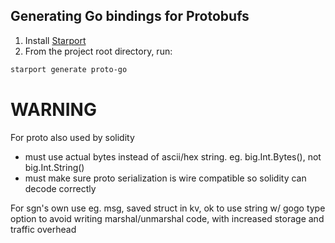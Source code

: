 ## Generating Go bindings for Protobufs

1. Install [Starport](https://docs.starport.network/guide/install.html)
2. From the project root directory, run:

```sh
starport generate proto-go
```

# WARNING
For proto also used by solidity
- must use actual bytes instead of ascii/hex string. eg. big.Int.Bytes(), not big.Int.String()
- must make sure proto serialization is wire compatible so solidity can decode correctly

For sgn's own use eg. msg, saved struct in kv, ok to use string w/ gogo type option to avoid writing marshal/unmarshal code, with increased storage and traffic overhead